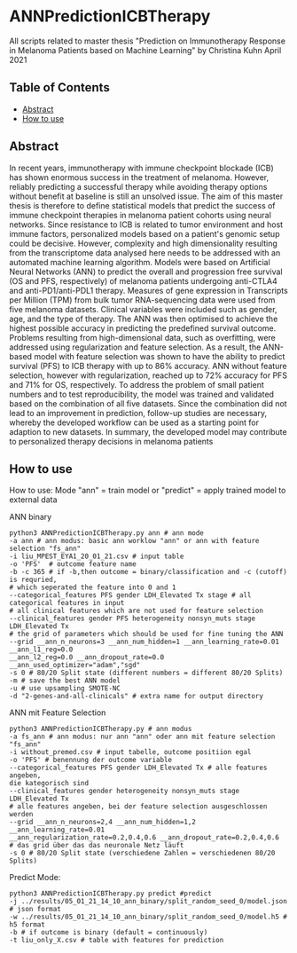 # ANNPredictionICBTherapy
All scripts related to master thesis "Prediction on Immunotherapy Response in Melanoma Patients based on Machine Learning" by Christina Kuhn April 2021

## Table of Contents
- [Abstract](#abstract)
- [How to use](#howtouse)

## Abstract
In recent years, immunotherapy with immune checkpoint blockade (ICB) has shown enormous success in the treatment of melanoma. However, reliably predicting a successful therapy while avoiding therapy options without benefit at baseline is still an unsolved issue. The aim of this master thesis is therefore to define statistical models that predict the success of immune checkpoint therapies in melanoma patient cohorts using neural networks. Since resistance to ICB is related to tumor environment and host immune factors, personalized models based on a patient's genomic setup could be decisive. However, complexity and high dimensionality resulting from the transcriptome data analysed here needs to be addressed with an automated machine learning algorithm. Models were based on Artificial Neural Networks (ANN) to predict the overall and progression free survival (OS and PFS, respectively) of melanoma patients undergoing anti-CTLA4 and anti-PD1/anti-PDL1 therapy. Measures of gene expression in Transcripts per Million (TPM) from bulk tumor RNA-sequencing data were used from five melanoma datasets. Clinical variables were included such as gender, age, and the type of therapy. The ANN was then optimised to achieve the highest possible accuracy in predicting the predefined survival outcome. Problems resulting from high-dimensional data, such as overfitting, were addressed using regularization and feature selection. As a result, the ANN-based model with feature selection was shown to have the ability to predict survival (PFS) to ICB therapy with up to 86% accuracy. ANN without feature selection, however with regularization, reached up to 72% accuracy for PFS and 71% for OS, respectively. To address the problem of small patient numbers and to test reproducibility, the model was trained and validated based on the combination of all five datasets. Since the combination did not lead to an improvement in prediction, follow-up studies are necessary, whereby the developed workflow can be used as a starting point for adaption to new datasets. In summary, the developed model may contribute to personalized therapy decisions in melanoma patients

## How to use
How to use: Mode "ann" = train model or "predict" = apply trained model to external data

ANN binary
```
python3 ANNPredictionICBTherapy.py ann # ann mode
-a ann # ann modus: basic ann worklow "ann" or ann with feature selection "fs_ann" 
-i liu_MPEST_EYA1_20_01_21.csv # input table
-o 'PFS'  # outcome feature name
-b -c 365 # if -b,then outcome = binary/classification and -c (cutoff) is requried,
# which seperated the feature into 0 and 1 
--categorical_features PFS gender LDH_Elevated Tx stage # all categorical features in input
# all clinical features which are not used for feature selection 
--clinical_features gender PFS heterogeneity nonsyn_muts stage LDH_Elevated Tx 
# the grid of parameters which should be used for fine tuning the ANN
--grid __ann_n_neurons=3 __ann_num_hidden=1 __ann_learning_rate=0.01 __ann_l1_reg=0.0 
__ann_l2_reg=0.0 __ann_dropout_rate=0.0 __ann_used_optimizer="adam","sgd" 
-s 0 # 80/20 Split state (different numbers = different 80/20 Splits) 
-m # save the best ANN model 
-u # use upsampling SMOTE-NC  
-d "2-genes-and-all-clinicals" # extra name for output directory
```

ANN mit Feature Selection
```
python3 ANNPredictionICBTherapy.py # ann modus
-a fs_ann # ann modus: nur ann "ann" oder ann mit feature selection "fs_ann" 
-i without_premed.csv # input tabelle, outcome positiion egal
-o 'PFS' # benennung der outcome variable
--categorical_features PFS gender LDH_Elevated Tx # alle features angeben, 
die kategorisch sind 
--clinical_features gender heterogeneity nonsyn_muts stage LDH_Elevated Tx 
# alle features angeben, bei der feature selection ausgeschlossen werden 
--grid __ann_n_neurons=2,4 __ann_num_hidden=1,2 __ann_learning_rate=0.01 
__ann_regularization_rate=0.2,0.4,0.6 __ann_dropout_rate=0.2,0.4,0.6 
# das grid über das das neuronale Netz läuft
-s 0 # 80/20 Split state (verschiedene Zahlen = verschiedenen 80/20 Splits)
```

Predict Mode:
```
python3 ANNPredictionICBTherapy.py predict #predict 
-j ../results/05_01_21_14_10_ann_binary/split_random_seed_0/model.json # json format
-w ../results/05_01_21_14_10_ann_binary/split_random_seed_0/model.h5 # h5 format 
-b # if outcome is binary (default = continuously)
-t liu_only_X.csv # table with features for prediction
```

